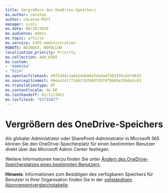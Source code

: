 ```yaml
---
title: Vergrößern des OneDrive-Speichers
ms.author: cmcatee
author: cmcatee-MSFT
manager: scotv
ms.date: 08/20/2020
ms.audience: Admin
ms.topic: article
ms.service: o365-administration
ROBOTS: NOINDEX, NOFOLLOW
localization_priority: Priority
ms.collection: Adm_O365
ms.custom:
- "9000354"
- "6214"
ms.openlocfilehash: 49f53d4c3a0a14db86e5eb4ad73818f6c6d7d032
ms.sourcegitcommit: 49eaa1417714617d768df85fd79b65e35b6e5c83
ms.translationtype: HT
ms.contentlocale: de-DE
ms.lasthandoff: 02/11/2022
ms.locfileid: "62733077"
---
```

# <a name="increase-onedrive-storage"></a>Vergrößern des OneDrive-Speichers

Als globaler Administrator oder SharePoint-Administrator in Microsoft 365 können Sie den OneDrive-Speicherplatz für einen bestimmten Benutzer direkt über das Microsoft Admin Center festlegen.  

Weitere Informationen hierzu finden Sie unter [Ändern des OneDrive-Speicherplatzes eines bestimmten Benutzers](https://docs.microsoft.com/onedrive/change-user-storage).

**Hinweis**: Informationen zum Bestätigen des verfügbaren Speichers für Benutzer in Ihrer Organisation finden Sie in der [vollständigen Abonnementvergleichstabelle](https://go.microsoft.com/fwlink/?linkid=2139145). 